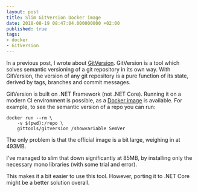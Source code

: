 ```yaml
---
layout: post
title: Slim GitVersion Docker image
date: 2018-08-19 08:47:04.000000000 +02:00
published: true
tags:
- docker
- GitVersion
---
```


In a previous post, I wrote about <a href="{% post_url 2017/2017-12-19-semantic-versioning-with-gitversion %}">GitVersion</a>. GitVersion is a tool which solves semantic versioning of a git repository in its own way. With GitVersion, the version of any git repository is a pure function of its state, derived by tags, branches and commit messages.

<!--more-->

GitVersion is built on .NET Framework (not .NET Core). Running it on a modern CI environment is possible, as a <a href="https://hub.docker.com/r/gittools/gitversion/">Docker image</a> is available. For example, to see the semantic version of a repo you can run:

```
docker run --rm \
    -v $(pwd):/repo \
    gittools/gitversion /showvariable SemVer
```

The only problem is that the official image is a bit large, weighing in at 493MB.

I've managed to slim that down significantly at 85MB, by installing only the necessary mono libraries (with some trial and error).

This makes it a bit easier to use this tool. However, porting it to .NET Core might be a better solution overall.
